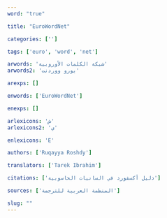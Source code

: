 ```yaml
---
word: "true"

title: "EuroWordNet"

categories: ['']

tags: ['euro', 'word', 'net']

arwords: 'شبكة الكلمات الأوروبية'
arwords2: 'يورو ووردنت'

arexps: []

enwords: ['EuroWordNet']

enexps: []

arlexicons: 'ش'
arlexicons2: 'ي'

enlexicons: 'E'

authors: ['Ruqayya Roshdy']

translators: ['Tarek Ibrahim']

citations: ['دليل أكسفورد في السانيات الحاسوبية']

sources: ['المنظمة العربية للترجمة']

slug: ""
---
```

